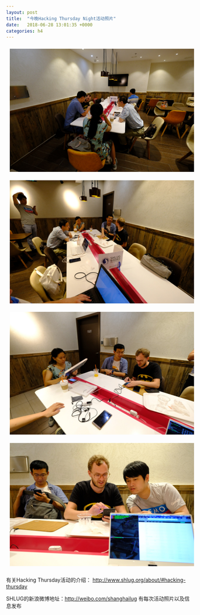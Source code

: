 ```yaml
---
layout: post
title:  "今晚Hacking Thursday Night活动照片"
date:   2018-06-28 13:01:35 +0000
categories: h4
---
```


[<img style='margin:10px;' src='https://raw.githubusercontent.com/shanghailug/res2018/master/i628.h4/i628_2011_3900+08.1920p.jpg'>](https://raw.githubusercontent.com/shanghailug/res2018/master/i628.h4/i628_2011_3900+08.JPG)
[<img style='margin:10px;' src='https://raw.githubusercontent.com/shanghailug/res2018/master/i628.h4/i628_2012_0600+08.1920p.jpg'>](https://raw.githubusercontent.com/shanghailug/res2018/master/i628.h4/i628_2012_0600+08.JPG)
[<img style='margin:10px;' src='https://raw.githubusercontent.com/shanghailug/res2018/master/i628.h4/i628_2013_5900+08.1920p.jpg'>](https://raw.githubusercontent.com/shanghailug/res2018/master/i628.h4/i628_2013_5900+08.JPG)
[<img style='margin:10px;' src='https://raw.githubusercontent.com/shanghailug/res2018/master/i628.h4/i628_2056_3700+08.1920p.jpg'>](https://raw.githubusercontent.com/shanghailug/res2018/master/i628.h4/i628_2056_3700+08.JPG)

有关Hacking Thursday活动的介绍：
http://www.shlug.org/about/#hacking-thursday

SHLUG的新浪微博地址：http://weibo.com/shanghailug 有每次活动照片以及信息发布


